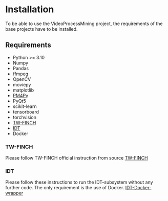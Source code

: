 # Installation

To be able to use the VideoProcessMining project, the requirements of the base projects have to be installed.

## Requirements
- Python >= 3.10
- Numpy
- Pandas
- ffmpeg 
- OpenCV
- moviepy
- matplotlib
- [PM4Py](https://github.com/pm4py/pm4py-core)
- PyQt5
- scikit-learn
- tensorboard
- torchvision
- [TW-FINCH](https://github.com/ssarfraz/FINCH-Clustering/tree/master/TW-FINCH)
- [IDT](https://github.com/chuckcho/iDT)
- Docker

### TW-FINCH
Please follow TW-FINCH official instruction from source [TW-FINCH](https://github.com/ssarfraz/FINCH-Clustering/blob/master/TW-FINCH/README.md)

### IDT
Please follow these instructions to run the IDT-subsystem without any further code. The only requirement is the use of Docker. [IDT-Docker-wrapper](https://github.com/AraMambreyan/Improved-Dense-Trajectories)

